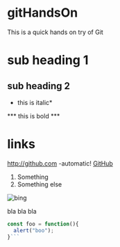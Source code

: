 # gitHandsOn
This is a quick hands on try of Git

# sub heading 1

## sub heading 2

* this is italic*

*** this is bold ***

# links
http://github.com -automatic!
[GitHub](http://github.com)

1. Something
2. Something else


![bing](http://logok.org/wp-content/uploads/2014/09/Bing_logo-old-1024x768.png)

bla bla bla

```javascript
const foo = function(){
  alert("boo");
}```
